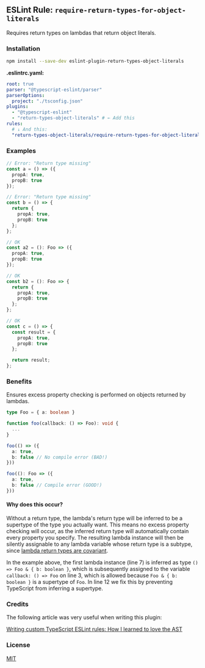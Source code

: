 ## ESLint Rule: `require-return-types-for-object-literals`

Requires return types on lambdas that return object literals.

### Installation

```bash
npm install --save-dev eslint-plugin-return-types-object-literals
```

**.eslintrc.yaml:**

```yaml
root: true
parser: "@typescript-eslint/parser"
parserOptions:
  project: "./tsconfig.json"
plugins:
  - "@typescript-eslint"
  - "return-types-object-literals" # ← Add this
rules:
  # ↓ And this:
  "return-types-object-literals/require-return-types-for-object-literals": error
```

### Examples

```typescript
// Error: "Return type missing"
const a = () => ({
  propA: true,
  propB: true
});

// Error: "Return type missing"
const b = () => {
  return {
    propA: true,
    propB: true
  };
};

// OK
const a2 = (): Foo => ({
  propA: true,
  propB: true
});

// OK
const b2 = (): Foo => {
  return {
    propA: true,
    propB: true
  };
};

// OK
const c = () => {
  const result = {
    propA: true,
    propB: true
  };

  return result;
};
```

### Benefits

Ensures excess property checking is performed on objects returned by lambdas.

```typescript
type Foo = { a: boolean }

function foo(callback: () => Foo): void {
  ...
}

foo(() => ({
  a: true,
  b: false // No compile error (BAD!)
}))

foo((): Foo => ({
  a: true,
  b: false // Compile error (GOOD!)
}))
```

#### Why does this occur?

Without a return type, the lambda's return type will be inferred to be a supertype of the type you actually want. This means no excess property checking will occur, as the inferred return type will automatically contain every property you specify. The resulting lambda instance will then be silently assignable to any lambda variable whose return type is a subtype, since [lambda return types are covariant](https://basarat.gitbook.io/typescript/type-system/type-compatibility#return-type).

In the example above, the first lambda instance (line 7) is inferred as type `() => Foo & { b: boolean }`, which is subsequently assigned to the variable `callback: () => Foo` on line 3, which is allowed because `Foo & { b: boolean }` is a supertype of `Foo`. In line 12 we fix this by preventing TypeScript from inferring a supertype.

### Credits

The following article was very useful when writing this plugin:

[Writing custom TypeScript ESLint rules: How I learned to love the AST
](https://dev.to/alexgomesdev/writing-custom-typescript-eslint-rules-how-i-learned-to-love-the-ast-15pn)

### License

[MIT](LICENSE)

